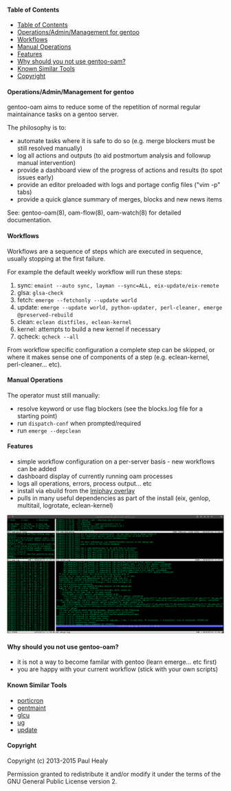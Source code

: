 #### Table of Contents

* [Table of Contents](#table-of-contents)
* [Operations/Admin/Management for gentoo](#operationsadminmanagement-for-gentoo)
* [Workflows](#workflows)
* [Manual Operations](#manual-operations)
* [Features](#features)
* [Why should you not use gentoo-oam?](#why-should-you-not-use-gentoo-oam)
* [Known Similar Tools](#known-similar-tools)
* [Copyright](#copyright)

#### Operations/Admin/Management for gentoo

gentoo-oam aims to reduce some of the repetition of normal regular maintainance tasks on a gentoo server.

The philosophy is to:
+ automate tasks where it is safe to do so (e.g. merge blockers must be still resolved manually)
+ log all actions and outputs (to aid postmortum analysis and followup manual intervention)
+ provide a dashboard view of the progress of actions and results (to spot issues early)
+ provide an editor preloaded with logs and portage config files ("vim -p" tabs)
+ provide a quick glance summary of merges, blocks and new news items

See: gentoo-oam(8), oam-flow(8), oam-watch(8) for detailed documentation.

#### Workflows

Workflows are a sequence of steps which are executed in sequence, usually stopping at the first failure.

For example the default weekly workflow will run these steps:

1. sync: `emaint --auto sync, layman --sync=ALL, eix-update/eix-remote`
2. glsa: `glsa-check`
3. fetch: `emerge --fetchonly --update world`
4. update: `emerge --update world, python-updater, perl-cleaner, emerge @preserved-rebuild`
5. clean: `eclean distfiles, eclean-kernel`
6. kernel: attempts to build a new kernel if necessary
7. qcheck: `qcheck --all`

From workflow specific configuration a complete step can be skipped,
or where it makes sense one of components of a step
(e.g. eclean-kernel, perl-cleaner... etc).

#### Manual Operations

The operator must still manually:

+ resolve keyword or use flag blockers (see the blocks.log file for a starting point)
+ run `dispatch-conf` when prompted/required
+ run `emerge --depclean`

#### Features

* simple workflow configuration on a per-server basis - new workflows can be added
* dashboard display of currently running oam processes
* logs all operations, errors, process output... etc
* install via ebuild from the [lmiphay overlay](https://gitweb.gentoo.org/user/lmiphay.git/about/)
* pulls in many useful dependencies as part of the install (eix, genlop, multitail, logrotate, eclean-kernel)

![oam-watch](screenshots/oam-watch3.png?raw=true "oam-watch sample")

#### Why should you not use gentoo-oam?

* it is not a way to become familar with gentoo (learn emerge... etc first)
* you are happy with your current workflow (stick with your own scripts)

#### Known Similar Tools

* [porticron](https://github.com/gentoo/porticron)
* [gentmaint](http://gentmaint.sourceforge.net/)
* [glcu](http://www.panhorst.com/glcu/)
* [ug](https://github.com/sidusnare/ug)
* [update](http://weaver.gentooexperimental.org/update.html)

#### Copyright

Copyright (c) 2013-2015 Paul Healy

Permission granted to redistribute it and/or modify it under the terms of the
GNU General Public License version 2.
